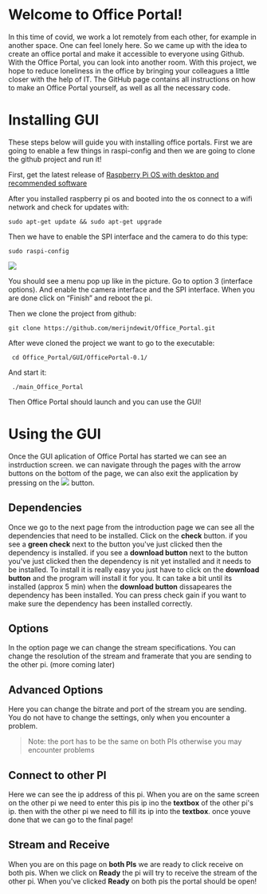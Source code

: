 # Welcome to Office Portal!

In this time of covid, we work a lot remotely from each other, for example in another space. One can feel lonely here. So we came up with the idea to create an office portal and make it accessible to everyone using Github. With the Office Portal, you can look into another room. With this project, we hope to reduce loneliness in the office by bringing your colleagues a little closer with the help of IT. The GitHub page contains all instructions on how to make an Office Portal yourself, as well as all the necessary code.


# Installing GUI
These steps below will guide you with installing office portals. First we are going to enable a few things in raspi-config and then we are going to clone the github project and run it!

First, get the latest release of [Raspberry Pi OS with desktop and recommended software](https://www.raspberrypi.org/software/operating-systems/)

After you installed raspberry pi os and booted into the os connect to a wifi network and check for updates with:

  

	sudo apt-get update && sudo apt-get upgrade

  

Then we have to enable the SPI interface and the camera to do this type:

	sudo raspi-config
  
![](https://lh3.googleusercontent.com/N5ixPNQmhdGdpBPIRT9QnviQ9U4I8VzbxSc9oxz7mwE_Pi2Kz2-xPr5xk3ogaVI8aaA9b6JzIURP9MjG-w-Z-eqWHvUbEroG8IY3Mdf3h1qxTKxCTX9ItYy9goHzbiTeFQV3KtPs)

You should see a menu pop up like in the picture. Go to option 3 (interface options). And enable the camera interface and the SPI interface. When you are done click on “Finish” and reboot the pi.

  
Then we clone the project from github:

	git clone https://github.com/merijndewit/Office_Portal.git

After weve cloned the project we want to go to the executable:

	 cd Office_Portal/GUI/OfficePortal-0.1/
And start it:

	 ./main_Office_Portal 


Then Office Portal should launch and you can use the GUI!

# Using the GUI
Once the GUI aplication of Office Portal has started we can see an instrduction screen. we can navigate through the pages with the arrow buttons on the bottom of the page, we can also exit the application by pressing on the ![](https://lh5.googleusercontent.com/qodMuUYRw6y9x0WXSMwhKf-ZAojzPM1lCM52Kvmn75560lSEYFjUx3Bp_xZyysHJOhWI725JOtboAflUWQ9DH3U2uC7x-_gL1oCRDz2QaHu1G_qEGMHmDwnfQ42YzawHteMh_hna) button.

## Dependencies
Once we go to the next page from the introduction page we can see all the dependencies that need to be installed. Click on the **check** button. if you see a **green check** next to the button you've just clicked then the dependency is installed. if you see a **download button** next to the button you've just clicked then the dependency is nit yet installed and it needs to be installed. To install it is really easy you just have to click on the **download button** and the program will install it for you. It can take a bit until its installed (approx 5 min) when the **download button** dissapeares the dependency has been installed. You can press check gain if you want to make sure the dependency has been installed correctly. 

## Options
In the option page we can change the stream specifications. You can change the resolution of the stream and framerate that you are sending to the other pi.
(more coming later)

## Advanced Options
Here you can change the bitrate and port of the stream you are sending. 
You do not have to change the settings, only when you encounter a problem.

>Note: the port has to be the same on both PIs otherwise you may encounter problems
## Connect to other PI
Here we can see the ip address of this pi. When you are on the same screen on the other pi we need to enter this pis ip ino the **textbox** of the other pi's ip. then with the other pi we need to fill its ip into the **textbox**. once youve done that we can go to the final page!

## Stream and Receive
When you are on this page on **both PIs** we are ready to click receive on both pis. When we click on **Ready** the pi will try to receive the stream of the other pi. When you've clicked **Ready** on both pis the portal should be open! 
